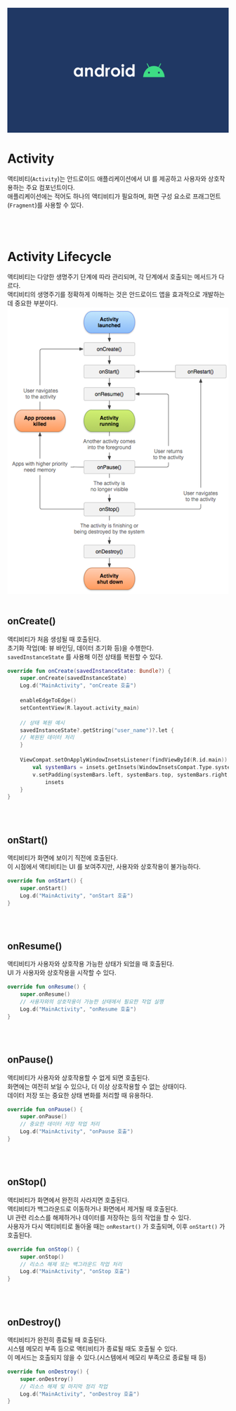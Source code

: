 ![banner](./android.png)
# Activity
액티비티(`Activity`)는 안드로이드 애플리케이션에서 UI 를 제공하고 사용자와 상호작용하는 주요 컴포넌트이다.<br/>
애플리케이션에는 적어도 하나의 액티비티가 필요하며, 화면 구성 요소로 프래그먼트(`Fragment`)를 사용할 수 있다.<br/>
<br/>
<br/>
<br/>



# Activity Lifecycle
액티비티는 다양한 생명주기 단계에 따라 관리되며, 각 단계에서 호출되는 메서드가 다르다.<br/>
액티비티의 생명주기를 정확하게 이해하는 것은 안드로이드 앱을 효과적으로 개발하는 데 중요한 부분이다.<br/>
![activity-lifecycle](./activity-lifecycle.png)
<br/>
<br/>

## onCreate()
액티비티가 처음 생성될 때 호출된다.<br/>
초기화 작업(예: 뷰 바인딩, 데이터 초기화 등)을 수행한다.<br/>
`savedInstanceState` 를 사용해 이전 상태를 복원할 수 있다.<br/>

```kotlin
override fun onCreate(savedInstanceState: Bundle?) {
    super.onCreate(savedInstanceState)
    Log.d("MainActivity", "onCreate 호출")

    enableEdgeToEdge()
    setContentView(R.layout.activity_main)
    
    // 상태 복원 예시
    savedInstanceState?.getString("user_name")?.let {
    // 복원된 데이터 처리
    }

    ViewCompat.setOnApplyWindowInsetsListener(findViewById(R.id.main)) { v, insets ->
        val systemBars = insets.getInsets(WindowInsetsCompat.Type.systemBars())
        v.setPadding(systemBars.left, systemBars.top, systemBars.right, systemBars.bottom)
            insets
    }
}
```
<br/>
<br/>

## onStart()
액티비티가 화면에 보이기 직전에 호출된다.<br/>
이 시점에서 액티비티는 UI 를 보여주지만, 사용자와 상호작용이 불가능하다.<br/>

```kotlin
override fun onStart() {
    super.onStart()
    Log.d("MainActivity", "onStart 호출")
}
```
<br/>
<br/>

## onResume()
액티비티가 사용자와 상호작용 가능한 상태가 되었을 때 호출된다.<br/>
UI 가 사용자와 상호작용을 시작할 수 있다.<br/>

```kotlin
override fun onResume() {
    super.onResume()
    // 사용자와의 상호작용이 가능한 상태에서 필요한 작업 실행
    Log.d("MainActivity", "onResume 호출")
}
```
<br/>
<br/>

## onPause()
액티비티가 사용자와 상호작용할 수 없게 되면 호출된다.<br/>
화면에는 여전히 보일 수 있으나, 더 이상 상호작용할 수 없는 상태이다.<br/>
데이터 저장 또는 중요한 상태 변화를 처리할 때 유용하다.<br/>

```kotlin
override fun onPause() {
    super.onPause()
    // 중요한 데이터 저장 작업 처리
    Log.d("MainActivity", "onPause 호출")
}
```
<br/>
<br/>

## onStop()
액티비티가 화면에서 완전히 사라지면 호출된다.<br/>
액티비티가 백그라운드로 이동하거나 화면에서 제거될 때 호출된다.<br/>
UI 관련 리소스를 해제하거나 데이터를 저장하는 등의 작업을 할 수 있다.<br/>
사용자가 다시 액티비티로 돌아올 때는 `onRestart()` 가 호출되며, 이후 `onStart()` 가 호출된다.<br/>

```kotlin
override fun onStop() {
    super.onStop()
    // 리소스 해제 또는 백그라운드 작업 처리
    Log.d("MainActivity", "onStop 호출")
}
```
<br/>
<br/>

## onDestroy()
액티비티가 완전히 종료될 때 호출된다.<br/>
시스템 메모리 부족 등으로 액티비티가 종료될 때도 호출될 수 있다.<br/>
이 메서드는 호출되지 않을 수 있다.(시스템에서 메모리 부족으로 종료될 때 등)<br/>

```kotlin
override fun onDestroy() {
    super.onDestroy()
    // 리소스 해제 및 마지막 정리 작업
    Log.d("MainActivity", "onDestroy 호출")
}
```